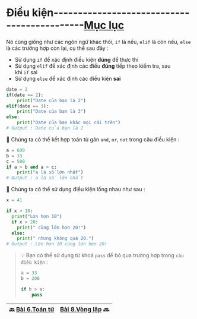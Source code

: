 # Điều kiện--------------------------------------------[Mục lục](https://github.com/Zenfection/Python)

Nó cũng giống như các ngôn ngữ khác thôi, `if` là nếu, `elif` là còn nếu, `else` là các trường hợp còn lại, cụ thể sau đây :

- Sử dụng `if` để xác định điều kiện **đúng** để thực thi
- Sử dụng `elif` để xác định các điều **đúng** tiếp theo kiểm tra, sau khi `if` sai
- Sử dụng `else` để xác định các điều kiện **sai**

```python
date = 2
if(date == 2):
    print("Date của bạn là 2")
elif(date == 3):
    print("Date của bạn là 3")
else:
    print("Date của bạn khác mọi cái trên")
# Output : Date của bạn là 2
```

🚀 Chúng ta có thể kết hợp toán tử gán `and`, `or`, `not` trong câu điều kiện : 

```python
a = 600
b = 33
c = 500
if a > b and a > c:
    print("a là số lớn nhất")
# Output : a là số lớn nhất
```

🚀 Chúng ta có thể sử dụng điều kiện lồng nhau như sau : 

```python
x = 41

if x > 10:
  print("Lớn hơn 10")
  if x > 20:
    print(" cũng lớn hơn 20!")
  else:
    print(" nhưng không quá 20.")
# Output : Lớn hơn 10 cũng lớn hơn 20!
```

> 💡 Bạn có thể sử dụng từ khoá `pass` để bỏ qua trường hợp trong `câu điều kiện` :
> 
> ```python
> a = 33
> b = 200
> 
> if b > a:
>     pass
> ```

| 🔙  [Bài 6.Toán tử](https://github.com/Zenfection/Python/blob/main/Python%20Basic/6.ToanTu.md) | [Bài 8.Vòng lặp](https://github.com/Zenfection/Python/blob/main/Python%20Basic/8.Vonglap.md) 🔜 |
| ----------------------------------------------------------------------------------------- | --------------------------------------------------------------------------------------------- |